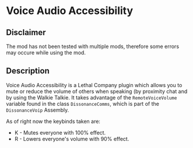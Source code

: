 # Voice Audio Accessibility
## Disclaimer
The mod has not been tested with multiple mods, therefore some errors may occure while using the mod.

## Description
Voice Audio Accessibility is a Lethal Company plugin which allows you to mute or reduce the volume of others when speaking (by proximity chat and by using the Walkie Talkie. 
It takes advantage of the `RemoteVoiceVolume` variable found in the class `DissonanceComms`, which is part of the `DissonanceVoip` Assembly.

As of right now the keybinds taken are:
- K - Mutes everyone with 100% effect.
- R - Lowers everyone's volume with 90% effect.
